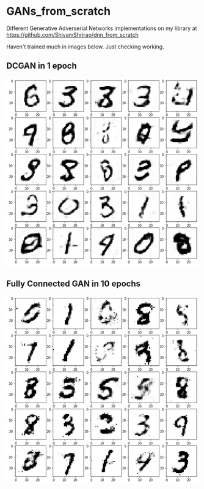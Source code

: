 # GANs_from_scratch
Different Generative Adverserial Networks implementations on my library at https://github.com/ShivamShrirao/dnn_from_scratch

Haven't trained much in images below. Just checking working.
## DCGAN in 1 epoch

![DCGAN in 1 Epoch](/images/DCGAN_1epoch.png)

## Fully Connected GAN in 10 epochs

![FCGAN in 10 Epochs](/images/gan10epochs.png)
